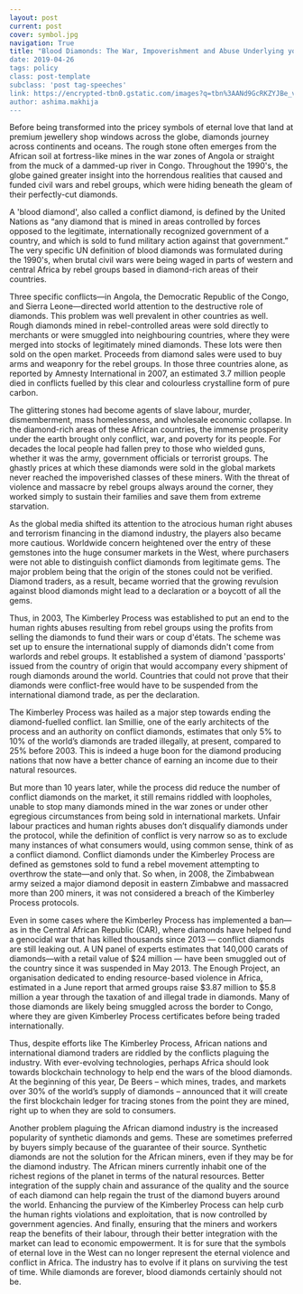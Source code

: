 ```yaml
---
layout: post
current: post
cover: symbol.jpg
navigation: True
title: "Blood Diamonds: The War, Impoverishment and Abuse Underlying your Symbol of Love
date: 2019-04-26
tags: policy
class: post-template
subclass: 'post tag-speeches'
link: https://encrypted-tbn0.gstatic.com/images?q=tbn%3AANd9GcRKZYJBe_v0zOLuJ4xMjWY82WyVlA0cLxLOphbAovjGDwnnbceB
author: ashima.makhija
---
```

Before being transformed into the pricey symbols of eternal love that land at premium jewellery shop windows across the globe, diamonds journey across continents and oceans. The rough stone often emerges from the African soil at fortress-like mines in the war zones of Angola or straight from the muck of a dammed-up river in Congo. Throughout the 1990's, the globe gained greater insight into the horrendous realities that caused and funded civil wars and rebel groups, which were hiding beneath the gleam of their perfectly-cut diamonds.  
  

A 'blood diamond', also called a conflict diamond, is defined by the United Nations as “any diamond that is mined in areas controlled by forces opposed to the legitimate, internationally recognized government of a country, and which is sold to fund military action against that government.” The very specific UN definition of blood diamonds was formulated during the 1990's, when brutal civil wars were being waged in parts of western and central Africa by rebel groups based in diamond-rich areas of their countries.

  
Three specific conflicts—in Angola, the Democratic Republic of the Congo, and Sierra Leone—directed world attention to the destructive role of diamonds. This problem was well prevalent in other countries as well. Rough diamonds mined in rebel-controlled areas were sold directly to merchants or were smuggled into neighbouring countries, where they were merged into stocks of legitimately mined diamonds. These lots were then sold on the open market. Proceeds from diamond sales were used to buy arms and weaponry for the rebel groups. In those three countries alone, as reported by Amnesty International in 2007, an estimated 3.7 million people died in conflicts fuelled by this clear and colourless crystalline form of pure carbon.

  

The glittering stones had become agents of slave labour, murder, dismemberment, mass homelessness, and wholesale economic collapse. In the diamond-rich areas of these African countries, the immense prosperity under the earth brought only conflict, war, and poverty for its people. For decades the local people had fallen prey to those who wielded guns, whether it was the army, government officials or terrorist groups. The ghastly prices at which these diamonds were sold in the global markets never reached the impoverished classes of these miners. With the threat of violence and massacre by rebel groups always around the corner, they worked simply to sustain their families and save them from extreme starvation.  
  

As the global media shifted its attention to the atrocious human right abuses and terrorism financing in the diamond industry, the players also became more cautious. Worldwide concern heightened over the entry of these gemstones into the huge consumer markets in the West, where purchasers were not able to distinguish conflict diamonds from legitimate gems. The major problem being that the origin of the stones could not be verified. Diamond traders, as a result, became worried that the growing revulsion against blood diamonds might lead to a declaration or a boycott of all the gems.  
  

Thus, in 2003, The Kimberley Process was established to put an end to the human rights abuses resulting from rebel groups using the profits from selling the diamonds to fund their wars or coup d'états. The scheme was set up to ensure the international supply of diamonds didn't come from warlords and rebel groups. It established a system of diamond 'passports' issued from the country of origin that would accompany every shipment of rough diamonds around the world. Countries that could not prove that their diamonds were conflict-free would have to be suspended from the international diamond trade, as per the declaration.

  

The Kimberley Process was hailed as a major step towards ending the diamond-fuelled conflict. Ian Smillie, one of the early architects of the process and an authority on conflict diamonds, estimates that only 5% to 10% of the world’s diamonds are traded illegally, at present, compared to 25% before 2003. This is indeed a huge boon for the diamond producing nations that now have a better chance of earning an income due to their natural resources.  
  

But more than 10 years later, while the process did reduce the number of conflict diamonds on the market, it still remains riddled with loopholes, unable to stop many diamonds mined in the war zones or under other egregious circumstances from being sold in international markets. Unfair labour practices and human rights abuses don’t disqualify diamonds under the protocol, while the definition of conflict is very narrow so as to exclude many instances of what consumers would, using common sense, think of as a conflict diamond. Conflict diamonds under the Kimberley Process are defined as gemstones sold to fund a rebel movement attempting to overthrow the state—and only that. So when, in 2008, the Zimbabwean army seized a major diamond deposit in eastern Zimbabwe and massacred more than 200 miners, it was not considered a breach of the Kimberley Process protocols.  
  

Even in some cases where the Kimberley Process has implemented a ban—as in the Central African Republic (CAR), where diamonds have helped fund a genocidal war that has killed thousands since 2013 — conflict diamonds are still leaking out. A UN panel of experts estimates that 140,000 carats of diamonds—with a retail value of $24 million — have been smuggled out of the country since it was suspended in May 2013. The Enough Project, an organisation dedicated to ending resource-based violence in Africa, estimated in a June report that armed groups raise $3.87 million to $5.8 million a year through the taxation of and illegal trade in diamonds. Many of those diamonds are likely being smuggled across the border to Congo, where they are given Kimberley Process certificates before being traded internationally.  
  

Thus, despite efforts like The Kimberley Process, African nations and international diamond traders are riddled by the conflicts plaguing the industry. With ever-evolving technologies, perhaps Africa should look towards blockchain technology to help end the wars of the blood diamonds. At the beginning of this year, De Beers – which mines, trades, and markets over 30% of the world’s supply of diamonds – announced that it will create the first blockchain ledger for tracing stones from the point they are mined, right up to when they are sold to consumers.  
  

Another problem plaguing the African diamond industry is the increased popularity of synthetic diamonds and gems. These are sometimes preferred by buyers simply because of the guarantee of their source. Synthetic diamonds are not the solution for the African miners, even if they may be for the diamond industry. The African miners currently inhabit one of the richest regions of the planet in terms of the natural resources. Better integration of the supply chain and assurance of the quality and the source of each diamond can help regain the trust of the diamond buyers around the world. Enhancing the purview of the Kimberley Process can help curb the human rights violations and exploitation, that is now controlled by government agencies. And finally, ensuring that the miners and workers reap the benefits of their labour, through their better integration with the market can lead to economic empowerment. It is for sure that the symbols of eternal love in the West can no longer represent the eternal violence and conflict in Africa. The industry has to evolve if it plans on surviving the test of time. While diamonds are forever, blood diamonds certainly should not be.
